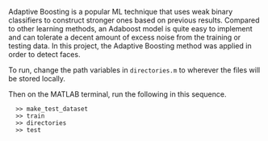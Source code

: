 Adaptive Boosting is a popular ML technique that uses weak binary classifiers to construct stronger ones based on previous results. Compared to other learning methods, an Adaboost model is quite easy to implement and can tolerate a decent amount of excess noise from the training or testing data. In this project, the Adaptive Boosting method was applied in order to detect faces.

To run, change the path variables in `directories.m` to wherever the files will be stored locally.

Then on the MATLAB terminal, run the following in this sequence.

``` >> directories
  >> make_test_dataset
  >> train
  >> directories
  >> test
```
